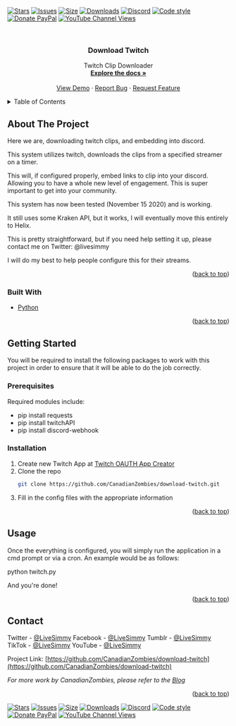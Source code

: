 <!-- Top of the README -->
<a name="readme-top"></a>

<!-- Shields are highly important and should always be at the top, and bottom of the project -->
[![Stars](https://img.shields.io/github/stars/canadianzombies/download-twitch.svg?style=plastic)](https://github.com/canadianzombies/download-twitch/stargazers)
[![Issues](https://img.shields.io/github/issues/canadianzombies/download-twitch?style=plastic)](https://github.com/canadianzombies/download-twitch/issues)
[![Size](https://img.shields.io/github/repo-size/canadianzombies/download-twitch.svg?style=plastic)](https://github.com/canadianzombies/download-twitch)
[![Downloads](https://img.shields.io/github/downloads/canadianzombies/download-twitch/total?style=plastic)](https://github.com/canadianzombies/download-twitch)
[![Discord](https://img.shields.io/discord/234145231359049729?style=plastic)](https://discord.gg/bCsV7km9PE)
[![Code style](https://img.shields.io/badge/code%20style-black-000000.svg?style=plastic)](https://github.com/psf/black)
[![Donate PayPal](https://img.shields.io/badge/donate-paypal-blue.svg?style=plastic)](https://www.paypal.me/simmydizzle)
[![YouTube Channel Views](https://img.shields.io/youtube/channel/views/UCkGvCQ1MiG1gt3Z5noI_mRA?style=plastic)](https://www.youtube.com/channel/UCkGvCQ1MiG1gt3Z5noI_mRA)

<!-- PROJECT LOGO -->
<br />
<div align="center">
  <a href="https://github.com/CanadianZombies/download-twitch">
    <!--<img src="images/logo.png" alt="Logo" width="80" height="80">-->
  </a>

<h3 align="center">Download Twitch</h3>

  <p align="center">
    Twitch Clip Downloader
    <br />
    <a href="https://github.com/CanadianZombies/download-twitch"><strong>Explore the docs »</strong></a>
    <br />
    <br />
    <a href="https://github.com/CanadianZombies/download-twitch">View Demo</a>
    ·
    <a href="https://github.com/CanadianZombies/download-twitch/issues">Report Bug</a>
    ·
    <a href="https://github.com/CanadianZombies/download-twitch/issues">Request Feature</a>
  </p>
</div>



<!-- TABLE OF CONTENTS -->
<details>
  <summary>Table of Contents</summary>
  <ol>
    <li>
      <a href="#about-the-project">About The Project</a>
      <ul>
        <li><a href="#built-with">Built With</a></li>
      </ul>
    </li>
    <li>
      <a href="#getting-started">Getting Started</a>
      <ul>
        <li><a href="#prerequisites">Prerequisites</a></li>
        <li><a href="#installation">Installation</a></li>
      </ul>
    </li>
    <li><a href="#usage">Usage</a></li>
    <li><a href="#roadmap">Roadmap</a></li>
    <li><a href="#contributing">Contributing</a></li>
    <li><a href="#contact">Contact</a></li>
    <li><a href="#acknowledgments">Acknowledgments</a></li>
  </ol>
</details>


<!-- ABOUT THE PROJECT -->
## About The Project

Here we are, downloading twitch clips, and embedding into discord.

This system utilizes twitch, downloads the clips from a specified streamer on a timer. 

This will, if configured properly, embed links to clip into your discord. Allowing you to
have a whole new level of engagement. This is super important to get into your community.

This system has now been tested (November 15 2020) and is working. 

It still uses some Kraken API, but it works, I will eventually move this entirely to Helix.

This is pretty straightforward, but if you need help setting it up, please contact me on Twitter: @livesimmy

I will do my best to help people configure this for their streams.

<p align="right">(<a href="#readme-top">back to top</a>)</p>


### Built With

* [Python](https://python.org)

<p align="right">(<a href="#readme-top">back to top</a>)</p>

<!-- GETTING STARTED -->
## Getting Started

You will be required to install the following packages to work with this project
in order to ensure that it will be able to do the job correctly.

### Prerequisites

Required modules include:
* pip install requests
* pip install twitchAPI
* pip install discord-webhook

### Installation

1. Create new Twitch App at [Twitch OAUTH App Creator](https://dev.twitch.tv/console/apps/create)
2. Clone the repo
   ```sh
   git clone https://github.com/CanadianZombies/download-twitch.git
   ```
3. Fill in the config files with the appropriate information

<p align="right">(<a href="#readme-top">back to top</a>)</p>

<!-- USAGE EXAMPLES -->
## Usage

Once the everything is configured, you will simply run the application in a cmd prompt
or via a cron. An example would be as follows:

python twitch.py

And you're done!

<p align="right">(<a href="#readme-top">back to top</a>)</p>


<!-- CONTACT -->
## Contact

Twitter  - [@LiveSimmy](https://twitter.com/livesimmy)
Facebook - [@LiveSimmy](https://facebook.com/livesimmy)
Tumblr   - [@LiveSimmy](https://livesimmy.tumblr.com)
TikTok   - [@LiveSimmy](https://tiktok.com/@LiveSimmy)
YouTube  - [@LiveSimmy](https://www.youtube.com/channel/UCkGvCQ1MiG1gt3Z5noI_mRA)


Project Link: [https://github.com/CanadianZombies/download-twitch](https://github.com/CanadianZombies/download-twitch)


_For more work by CanadianZombies, please refer to the [Blog](https://simmydizzle.com)_

<p align="right">(<a href="#readme-top">back to top</a>)</p>


[![Stars](https://img.shields.io/github/stars/canadianzombies/download-twitch.svg?style=plastic)](https://github.com/canadianzombies/download-twitch/stargazers)
[![Issues](https://img.shields.io/github/issues/canadianzombies/download-twitch?style=plastic)](https://github.com/canadianzombies/download-twitch/issues)
[![Size](https://img.shields.io/github/repo-size/canadianzombies/download-twitch.svg?style=plastic)](https://github.com/canadianzombies/download-twitch)
[![Downloads](https://img.shields.io/github/downloads/canadianzombies/download-twitch/total?style=plastic)](https://github.com/canadianzombies/download-twitch)
[![Discord](https://img.shields.io/discord/234145231359049729?style=plastic)](https://discord.gg/bCsV7km9PE)
[![Code style](https://img.shields.io/badge/code%20style-black-000000.svg?style=plastic)](https://github.com/psf/black)
[![Donate PayPal](https://img.shields.io/badge/donate-paypal-blue.svg?style=plastic)](https://www.paypal.me/simmydizzle)
[![YouTube Channel Views](https://img.shields.io/youtube/channel/views/UCkGvCQ1MiG1gt3Z5noI_mRA?style=plastic)](https://www.youtube.com/channel/UCkGvCQ1MiG1gt3Z5noI_mRA)
